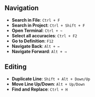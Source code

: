 ## Navigation

- **Search in File**: `Ctrl + F`
- **Search in Project**: `Ctrl + Shift + F`
- **Open Terminal**: `Ctrl + ~`
- **Select all accuracies**: `Ctrl + F2`
- **Go to Definition**: `F12`
- **Navigate Back**: `Alt + ←`
- **Navigate Forward**: `Alt + →`

## Editing

- **Duplicate Line**: `Shift + Alt + Down/Up`
- **Move Line Up/Down**: `Alt + Up/Down`
- **Find and Replace**: `Ctrl + H`
